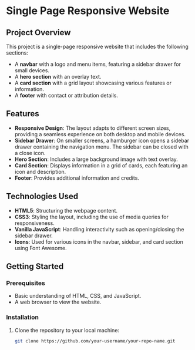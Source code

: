 # Single Page Responsive Website

## Project Overview
This project is a single-page responsive website that includes the following sections:
- A **navbar** with a logo and menu items, featuring a sidebar drawer for small devices.
- A **hero section** with an overlay text.
- A **card section** with a grid layout showcasing various features or information.
- A **footer** with contact or attribution details.

## Features
- **Responsive Design**: The layout adapts to different screen sizes, providing a seamless experience on both desktop and mobile devices.
- **Sidebar Drawer**: On smaller screens, a hamburger icon opens a sidebar drawer containing the navigation menu. The sidebar can be closed with a close icon.
- **Hero Section**: Includes a large background image with text overlay.
- **Card Section**: Displays information in a grid of cards, each featuring an icon and description.
- **Footer**: Provides additional information and credits.

## Technologies Used
- **HTML5**: Structuring the webpage content.
- **CSS3**: Styling the layout, including the use of media queries for responsiveness.
- **Vanilla JavaScript**: Handling interactivity such as opening/closing the sidebar drawer.
- **Icons**: Used for various icons in the navbar, sidebar, and card section using Font Awesome.
  
## Getting Started

### Prerequisites
- Basic understanding of HTML, CSS, and JavaScript.
- A web browser to view the website.

### Installation

1. Clone the repository to your local machine:
   ```bash
   git clone https://github.com/your-username/your-repo-name.git
